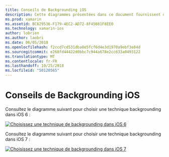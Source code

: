 ```yaml
---
title: Conseils de Backgrounding iOS
description: Cette diagrammes présentées dans ce document fournissent des conseils sur laquelle de nombreuses options de backgrounding du iOS doivent être choisi pour un besoin spécifique.
ms.prod: xamarin
ms.assetid: BC629536-F179-4EC2-AD72-8F45081F8EE0
ms.technology: xamarin-ios
author: lobrien
ms.author: laobri
ms.date: 06/05/2018
ms.openlocfilehash: f2ccd7cd531dba8e5fcf6d4e3d1970a9ebf3e84d
ms.sourcegitcommit: e268fd44422d0bbc7c944a678e2cc633a0493122
ms.translationtype: MT
ms.contentlocale: fr-FR
ms.lasthandoff: 10/25/2018
ms.locfileid: "50120565"
---
```

# <a name="ios-backgrounding-guidance"></a>Conseils de Backgrounding iOS

Consultez le diagramme suivant pour choisir une technique backgrounding dans iOS 6 :

 [![](ios-backgrounding-guidance-images/image10.png "Choisissez une technique de backgrounding dans iOS 6")](ios-backgrounding-guidance-images/image10.png#lightbox)

Consultez le diagramme suivant pour choisir une technique backgrounding dans iOS 7 :

 [![](ios-backgrounding-guidance-images/image10b.png "Choisissez une technique de backgrounding dans iOS 7")](ios-backgrounding-guidance-images/image10b.png#lightbox)

